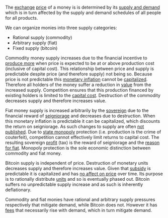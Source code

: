 The [exchange](Glossary#exchange) [price](Glossary#price) of a money is is determined by its [supply and demand](https://en.m.wikipedia.org/wiki/Supply_and_demand) which is in turn affected by the supply and demand schedules of all people for all products. 

We can organize monies into three supply categories:

* Rational supply (commodity)
* Arbitrary supply (fiat)
* Fixed supply (bitcoin)

Commodity money supply increases due to the financial incentive to [produce more](https://en.m.wikipedia.org/wiki/Gold_mining) when price is expected to be at or above production cost (inclusive of capital cost). This relationship between price and supply is predictable despite price (and therefore supply) not being so. Because price is not predictable this [monetary inflation](https://en.wikipedia.org/wiki/Monetary_inflation) cannot be [capitalized](https://en.wikipedia.org/wiki/Present_value). Therefore all holders of the money suffer a reduction in [value](Glossary#value) from the increased supply. Competition ensures that this production financed by existing holders is limited to the [capital cost](Glossary#interest). Destruction of the commodity decreases supply and therefore increases value.

Fiat money supply is increased arbitrarily by the [sovereign](https://en.wikipedia.org/wiki/Sovereignty) due to the financial reward of [seigniorage](https://en.wikipedia.org/wiki/Seigniorage) and decreases due to destruction. When this monetary inflation is predictable it can be capitalized, which discounts the return on seigniorage. As such changes to supply are often [not published](https://www.reuters.com/article/us-venezuela-economy/crisis-hit-venezuela-halts-publication-of-another-major-indicator-idUSKBN16S1YF). Due to [state monopoly](https://en.wikipedia.org/wiki/State_monopoly) protection (i.e. production is the crime of couterfeit), competition cannot effectively limit returns to capital cost. The resulting sovereign [profit](Glossary#profit) (tax) is the reward of seigniorage and the [reason for fiat](Reservation-Principle). Monopoly protection is the sole economic distinction between commodity and fiat money.

Bitcoin supply is independent of price. Destruction of monetary units decreases supply and therefore increases value. Given that [subsidy](Glossary#subsidy) is predictable it is capitalized and has [no affect on price](Inflation-Fallacy) over time. Its purpose is to rationally distribute [units](Glossary#units) and so is eventually phased out. Bitcoin suffers no unpredictable supply increase and as such is inherently deflationary.

Commodity and fiat monies have rational and arbitrary supply pressures respectively that mitigate demand, while Bitcoin does not. However it has [fees](Glossary#fee) that necessarily rise with demand, which in turn mitigate demand.

